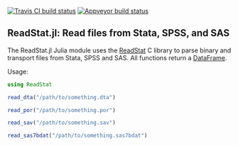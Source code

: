 [![Travis CI build status](https://travis-ci.org/WizardMac/ReadStat.jl.svg?branch=master)](https://travis-ci.org/WizardMac/ReadStat.jl)
[![Appveyor build status](https://ci.appveyor.com/api/projects/status/t297nextsc020qtd?svg=true)](https://ci.appveyor.com/project/evanmiller/dataread-jl/branch/master)

ReadStat.jl: Read files from Stata, SPSS, and SAS
--

The ReadStat.jl Julia module uses the
[ReadStat](https://github.com/WizardMac/ReadStat) C library to parse binary and
transport files from Stata, SPSS and SAS. All functions return a
[DataFrame](https://github.com/JuliaStats/DataFrames.jl).

Usage:

```julia
using ReadStat

read_dta("/path/to/something.dta")

read_por("/path/to/something.por")

read_sav("/path/to/something.sav")

read_sas7bdat("/path/to/something.sas7bdat")
```
